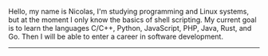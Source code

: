 Hello, my name is Nicolas, I'm studying programming and Linux systems, but at the moment I only know the basics of shell scripting. My current goal is to learn the languages ​​C/C++, Python, JavaScript, PHP, Java, Rust, and Go. Then I will be able to enter a career in software development.

---


